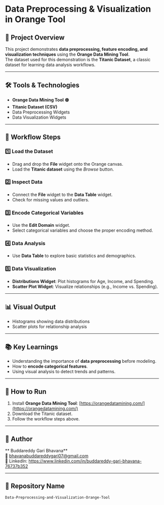 # Data Preprocessing & Visualization in Orange Tool

## 📌 Project Overview
This project demonstrates **data preprocessing, feature encoding, and visualization techniques** using the **Orange Data Mining Tool**.  
The dataset used for this demonstration is the **Titanic Dataset**, a classic dataset for learning data analysis workflows.

---

## 🛠 Tools & Technologies
- **Orange Data Mining Tool** 🟠
- **Titanic Dataset (CSV)**
- Data Preprocessing Widgets
- Data Visualization Widgets

---

## 📂 Workflow Steps

### 1️⃣ Load the Dataset
- Drag and drop the **File** widget onto the Orange canvas.
- Load the **Titanic dataset** using the *Browse* button.

### 2️⃣ Inspect Data
- Connect the **File** widget to the **Data Table** widget.
- Check for missing values and outliers.

### 3️⃣ Encode Categorical Variables
- Use the **Edit Domain** widget.
- Select categorical variables and choose the proper encoding method.

### 4️⃣ Data Analysis
- Use **Data Table** to explore basic statistics and demographics.

### 5️⃣ Data Visualization
- **Distributions Widget**: Plot histograms for Age, Income, and Spending.
- **Scatter Plot Widget**: Visualize relationships (e.g., Income vs. Spending).

---

## 📊 Visual Output
- Histograms showing data distributions
- Scatter plots for relationship analysis

---

## 📚 Key Learnings
- Understanding the importance of **data preprocessing** before modeling.
- How to **encode categorical features**.
- Using visual analysis to detect trends and patterns.

---

## 🚀 How to Run
1. Install **Orange Data Mining Tool**: [https://orangedatamining.com/](https://orangedatamining.com/)
2. Download the Titanic dataset.
3. Follow the workflow steps above.

---

## 📌 Author
** Buddareddy Gari Bhavana**  
📧 bhavanabuddareddygari07@gmail.com  
🔗 LinkedIn: https://www.linkedin.com/in/buddareddy-gari-bhavana-76737b352

---

## 📂 Repository Name
`Data-Preprocessing-and-Visualization-Orange-Tool`
